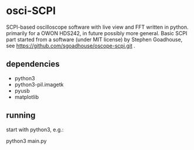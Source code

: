 # osci-SCPI
SCPI-based oscilloscope software with live view and FFT written in python. primarily for a OWON HDS242, in future possibly more general.
Basic SCPI part started from a software (under MIT license) by Stephen Goadhouse, see https://github.com/sgoadhouse/oscope-scpi.git .


## dependencies
* python3
* python3-pil.imagetk
* pyusb
* matplotlib

## running

start with python3, e.g.:

python3 main.py
